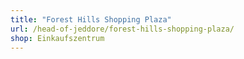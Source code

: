 ```yaml
---
title: "Forest Hills Shopping Plaza"
url: /head-of-jeddore/forest-hills-shopping-plaza/
shop: Einkaufszentrum
---
```

